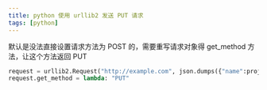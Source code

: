```yaml
---
title: python 使用 urllib2 发送 PUT 请求
tags: [python]
---
```

默认是没法直接设置请求方法为 POST 的，需要重写请求对象得 get_method 方法，让这个方法返回 PUT
```python
request = urllib2.Request("http://example.com", json.dumps({"name":project,"version":branch}),  {'Content-Type': 'application/json'})
request.get_method = lambda: "PUT"
```
